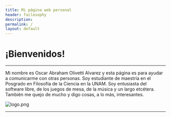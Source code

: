 ```yaml
---
title: Mi página web personal
header: failosophy
description:
permalink: /
layout: default
---
```


# ¡Bienvenidos!

---------------

Mi nombre es Oscar Abraham Olivetti Alvarez y esta página es para ayudar a comunicarme con otras personas. Soy estudiante de maestría en el Posgrado en Filosofía de la Ciencia en la UNAM. Soy entusiasta del software libre, de los juegos de mesa, de la música y un largo etcétera. También me quejo de mucho y digo cosas, a lo más, interesantes.

![logo.png](/failosophy/assets/images/logo.png)

---------------------
